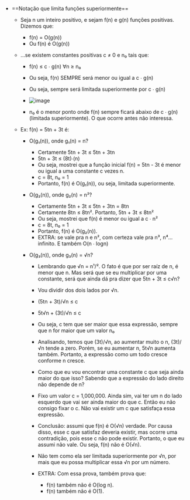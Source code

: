 - ==Notação que limita funções superiormente==

    - Seja n um inteiro positivo, e sejam f(n) e g(n) funções positivas. Dizemos que:

        - f(n) = O(g(n))
        - Ou f(n) é O(g(n))

    - ...se existem constantes positivas c ≠ 0 e n₀ tais que:

        - f(n) ≤ c ∙ g(n) ∀n ≥ n₀

        - Ou seja, f(n) SEMPRE será menor ou igual a c ∙ g(n)
        - Ou seja, sempre será limitada superiormente por c ∙ g(n)

        - ![image](https://user-images.githubusercontent.com/98990221/185800719-7d2a8e08-016b-43f5-93e1-261d5e6103fc.png)
        - n₀ é o menor ponto onde f(n) sempre ficará abaixo de c ∙ g(n) (limitada superiormente). O que ocorre antes não interessa.

    - Ex: f(n) = 5tn + 3t é:

        - O(g₁(n)), onde g₁(n) = n?

            - Certamente 5tn + 3t ≤ 5tn + 3tn
            - 5tn + 3t ≤ (8t)∙(n)
            - Ou seja, mostrei que a função inicial f(n) = 5tn - 3t é menor ou igual a uma constante c vezes n.
            - c = 8t, n₀ = 1
            - Portanto, f(n) é O(g₁(n)), ou seja, limitada superiormente.

        - O(g₂(n)), onde g₂(n) = n²?

            - Certamente 5tn + 3t ≤ 5tn + 3tn = 8tn
            - Certamente 8tn ≤ 8tn². Portanto, 5tn + 3t ≤ 8tn²
            - Ou seja, mostrei que f(n) é menor ou igual a c ∙ n²
            - c = 8t, n₀ = 1
            - Portanto, f(n) é O(g₂(n)).
            - EXTRA: se vale pra n e n², com certeza vale pra n³, n⁴... infinito. E também O(n ∙ logn)

        - O(g₃(n)), onde g₃(n) = √n?

            - Lembrando que √n = n¹/². O fato é que por ser raíz de n, é menor que n. Mas será que se eu multiplicar por uma constante, será que ainda dá pra dizer que 5tn + 3t ≤ c√n?

            - Vou dividir dos dois lados por √n.

            - (5tn + 3t)/√n ≤ c
            - 5t√n + (3t)/√n ≤ c

            - Ou seja, c tem que ser maior que essa expressão, sempre que n for maior que um valor n₀
            - Analisando, temos que (3t)/√n, ao aumentar muito o n, (3t)/√n tende a zero. Porém, se eu aumentar n, 5t√n aumenta também. Portanto, a expressão como um todo cresce conforme n cresce.
            - Como que eu vou encontrar uma constante c que seja ainda maior do que isso? Sabendo que a expressão do lado direito não depende de n?

            - Fixo um valor c = 1,000,000. Ainda sim, vai ter um n do lado esquerdo que vai ser ainda maior do que c. Então eu não consigo fixar o c. Não vai existir um c que satisfaça essa expressão.

            - Conclusão: assumi que f(n) é O(√n) verdade. Por causa disso, esse c que satisfaz deveria existir, mas ocorre uma contradição, pois esse c não pode existir. Portanto, o que eu assumi não vale. Ou seja, f(n) não é O(√n).

            - Não tem como ela ser limitada superiormente por √n, por mais que eu possa multiplicar essa √n por um número.

            - EXTRA: Com essa prova, também prova que:
                - f(n) também não é O(log n).
                - f(n) também não é O(1).
